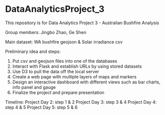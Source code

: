 # DataAnalyticsProject_3

This repository is for Data Analytics Project 3 - Australian Bushfire Analysis

Group members: Jingbo Zhao, Ge Shen

Main dataset: WA bushfire geojson & Solar irradiance csv

Preliminary idea and steps:
1. Put csv and geojson files into one of the databases 
2. Interact with Flask and establish URLs by using stored datasets
3. Use D3 to pull the data off the local server
4. Create a web page with multiple layers of maps and markers
5. Design an interactive dashboard with different views such as bar charts, info panel and gauge
6. Finalize the project and prepare presentation

Timeline:
Project Day 2: step 1 & 2
Project Day 3: step 3 & 4
Project Day 4: step 4 & 5
Project Day 5: step 5 & 6
